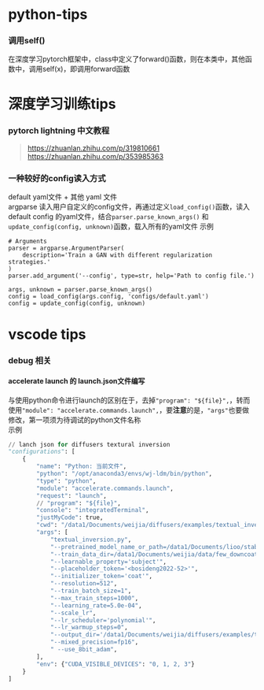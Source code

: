 # python-tips

### 调用self()

在深度学习pytorch框架中，class中定义了forward()函数，则在本类中，其他函数中，调用self(x)，即调用forward函数


# 深度学习训练tips
### pytorch lightning 中文教程
> https://zhuanlan.zhihu.com/p/319810661  
> https://zhuanlan.zhihu.com/p/353985363

### 一种较好的config读入方式
default yaml文件 + 其他 yaml 文件  
argparse 读入用户自定义的config文件，再通过定义```load_config()```函数，读入 default config 的yaml文件，结合```parser.parse_known_args()``` 和 ```update_config(config, unknown)```函数，载入所有的yaml文件
示例
```pyrhon
# Arguments
parser = argparse.ArgumentParser(
    description='Train a GAN with different regularization strategies.'
)
parser.add_argument('--config', type=str, help='Path to config file.')

args, unknown = parser.parse_known_args() 
config = load_config(args.config, 'configs/default.yaml')
config = update_config(config, unknown)
```
# vscode tips

### debug 相关

#### accelerate launch 的 launch.json文件编写
与使用python命令进行launch的区别在于，去掉```"program": "${file}",```，转而使用```"module": "accelerate.commands.launch",```，要**注意**的是，```"args"```也要做修改，第一项须为待调试的python文件名称  
示例  
```python 
// lanch json for diffusers textural inversion
"configurations": [
    {
        "name": "Python: 当前文件",
        "python": "/opt/anaconda3/envs/wj-ldm/bin/python",
        "type": "python",
        "module": "accelerate.commands.launch",
        "request": "launch",
        // "program": "${file}",
        "console": "integratedTerminal",
        "justMyCode": true,
        "cwd": "/data1/Documents/weijia/diffusers/examples/textual_inversion",
        "args": [
            "textual_inversion.py",
            "--pretrained_model_name_or_path=/data1/Documents/lioo/stable-diffusion-finetune/diffusers/examples/textual_inversion/textual_inversion_bosideng",
            "--train_data_dir=/data1/Documents/weijia/data/few_downcoat",
            "--learnable_property='subject'",
            "--placeholder_token='<bosideng2022-52>'",
            "--initializer_token='coat'",
            "--resolution=512",   
            "--train_batch_size=1",  
            "--max_train_steps=1000",   
            "--learning_rate=5.0e-04", 
            "--scale_lr",   
            "--lr_scheduler='polynomial'",
            "--lr_warmup_steps=0",   
            "--output_dir='/data1/Documents/weijia/diffusers/examples/textual_inversion/textual_inversion_bosideng'", 
            "--mixed_precision=fp16",
            " --use_8bit_adam",
        ],
        "env": {"CUDA_VISIBLE_DEVICES": "0, 1, 2, 3"}
    }
]
```
